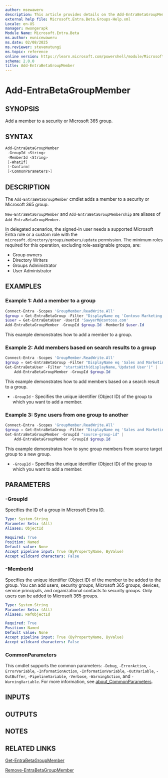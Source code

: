```yaml
---
author: msewaweru
description: This article provides details on the Add-EntraBetaGroupMember command.
external help file: Microsoft.Entra.Beta.Groups-Help.xml
Locale: en-US
manager: mwongerapk
Module Name: Microsoft.Entra.Beta
ms.author: eunicewaweru
ms.date: 02/08/2025
ms.reviewer: stevemutungi
ms.topic: reference
online version: https://learn.microsoft.com/powershell/module/Microsoft.Entra.Beta/Add-EntraBetaGroupMember
schema: 2.0.0
title: Add-EntraBetaGroupMember
---
```


# Add-EntraBetaGroupMember

## SYNOPSIS

Add a member to a security or Microsoft 365 group.

## SYNTAX

```powershell
Add-EntraBetaGroupMember
 -GroupId <String>
 -MemberId <String>
 [-WhatIf]
 [-Confirm]
 [<CommonParameters>]
```

## DESCRIPTION

The `Add-EntraBetaGroupMember` cmdlet adds a member to a security or Microsoft 365 group.

`New-EntraBetaGroupMember` and `Add-EntraBetaGroupMembership` are aliases of `Add-EntraBetaGroupMember`.

In delegated scenarios, the signed-in user needs a supported Microsoft Entra role or a custom role with the `microsoft.directory/groups/members/update` permission. The minimum roles required for this operation, excluding role-assignable groups, are:

- Group owners
- Directory Writers
- Groups Administrator
- User Administrator

## EXAMPLES

### Example 1: Add a member to a group

```powershell
Connect-Entra -Scopes 'GroupMember.ReadWrite.All'
$group = Get-EntraBetaGroup -Filter "DisplayName eq 'Contoso Marketing Group'"
$user = Get-EntraBetaUser -UserId 'SawyerM@contoso.com'
Add-EntraBetaGroupMember -GroupId $group.Id -MemberId $user.Id
```

This example demonstrates how to add a member to a group.

### Example 2: Add members based on search results to a group

```powershell
Connect-Entra -Scopes 'GroupMember.ReadWrite.All'
$group = Get-EntraBetaGroup -Filter "DisplayName eq 'Sales and Marketing'"
Get-EntraBetaUser -Filter "startsWith(displayName,'Updated User')" | 
    Add-EntraBetaGroupMember -GroupId $group.Id
```

This example demonstrates how to add members based on a search result to a group.

- `-GroupId` - Specifies the unique identifier (Object ID) of the group to which you want to add a member.

### Example 3: Sync users from one group to another

```powershell
Connect-Entra -Scopes 'GroupMember.ReadWrite.All'
$group = Get-EntraBetaGroup -Filter "DisplayName eq 'Sales and Marketing'"
Get-EntraBetaGroupMember -GroupId "source-group-id" | 
    Add-EntraBetaGroupMember -GroupId $group.Id
```

This example demonstrates how to sync group members from source target group to a new group.

- `-GroupId` - Specifies the unique identifier (Object ID) of the group to which you want to add a member.

## PARAMETERS

### -GroupId

Specifies the ID of a group in Microsoft Entra ID.

```yaml
Type: System.String
Parameter Sets: (All)
Aliases: ObjectId

Required: True
Position: Named
Default value: None
Accept pipeline input: True (ByPropertyName, ByValue)
Accept wildcard characters: False
```

### -MemberId

Specifies the unique identifier (Object ID) of the member to be added to the group. You can add users, security groups, Microsoft 365 groups, devices, service principals, and organizational contacts to security groups. Only users can be added to Microsoft 365 groups.

```yaml
Type: System.String
Parameter Sets: (All)
Aliases: RefObjectId

Required: True
Position: Named
Default value: None
Accept pipeline input: True (ByPropertyName, ByValue)
Accept wildcard characters: False
```

### CommonParameters

This cmdlet supports the common parameters: `-Debug`, `-ErrorAction`, `-ErrorVariable`, `-InformationAction`, `-InformationVariable`, `-OutVariable`, `-OutBuffer`, `-PipelineVariable`, `-Verbose`, `-WarningAction`, and `-WarningVariable`. For more information, see [about_CommonParameters](https://go.microsoft.com/fwlink/?LinkID=113216).

## INPUTS

## OUTPUTS

## NOTES

## RELATED LINKS

[Get-EntraBetaGroupMember](Get-EntraBetaGroupMember.md)

[Remove-EntraBetaGroupMember](Remove-EntraBetaGroupMember.md)
